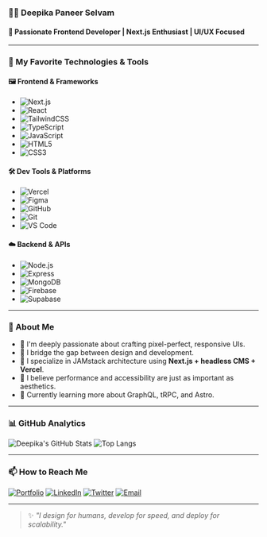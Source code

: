 ### 👩‍💻 Deepika Paneer Selvam

#### 💫 Passionate Frontend Developer | Next.js Enthusiast | UI/UX Focused

---

### 🚀 My Favorite Technologies & Tools

#### 🖼️ Frontend & Frameworks
- ![Next.js](https://img.shields.io/badge/-Next.js-000?&logo=next.js)
- ![React](https://img.shields.io/badge/-React-61DAFB?&logo=react&logoColor=black)
- ![TailwindCSS](https://img.shields.io/badge/-TailwindCSS-06B6D4?&logo=tailwind-css&logoColor=white)
- ![TypeScript](https://img.shields.io/badge/-TypeScript-3178C6?&logo=typescript&logoColor=white)
- ![JavaScript](https://img.shields.io/badge/-JavaScript-F7DF1E?&logo=javascript&logoColor=black)
- ![HTML5](https://img.shields.io/badge/-HTML5-E34F26?&logo=html5&logoColor=white)
- ![CSS3](https://img.shields.io/badge/-CSS3-1572B6?&logo=css3&logoColor=white)

#### 🛠️ Dev Tools & Platforms
- ![Vercel](https://img.shields.io/badge/-Vercel-000?&logo=vercel&logoColor=white)
- ![Figma](https://img.shields.io/badge/-Figma-F24E1E?&logo=figma&logoColor=white)
- ![GitHub](https://img.shields.io/badge/-GitHub-181717?&logo=github&logoColor=white)
- ![Git](https://img.shields.io/badge/-Git-F05032?&logo=git&logoColor=white)
- ![VS Code](https://img.shields.io/badge/-VS%20Code-007ACC?&logo=visual-studio-code&logoColor=white)

#### ☁️ Backend & APIs
- ![Node.js](https://img.shields.io/badge/-Node.js-339933?&logo=node.js&logoColor=white)
- ![Express](https://img.shields.io/badge/-Express-000?&logo=express&logoColor=white)
- ![MongoDB](https://img.shields.io/badge/-MongoDB-47A248?&logo=mongodb&logoColor=white)
- ![Firebase](https://img.shields.io/badge/-Firebase-FFCA28?&logo=firebase&logoColor=black)
- ![Supabase](https://img.shields.io/badge/-Supabase-3ECF8E?&logo=supabase&logoColor=white)

---

### 📖 About Me

- 🎨 I'm deeply passionate about crafting pixel-perfect, responsive UIs.
- 🔄 I bridge the gap between design and development.
- 💼 I specialize in JAMstack architecture using **Next.js + headless CMS + Vercel**.
- 🎯 I believe performance and accessibility are just as important as aesthetics.
- 🧠 Currently learning more about GraphQL, tRPC, and Astro.

---

### 📊 GitHub Analytics

![Deepika's GitHub Stats](https://github-readme-stats.vercel.app/api?username=deepikapaneerselvam&show_icons=true&theme=radical)
![Top Langs](https://github-readme-stats.vercel.app/api/top-langs/?username=deepikapaneerselvam&layout=compact&theme=radical)

---

### 📫 How to Reach Me

[![Portfolio](https://img.shields.io/badge/-Portfolio-000?style=flat&logo=vercel&logoColor=white)](https://your-portfolio-link.com)
[![LinkedIn](https://img.shields.io/badge/-LinkedIn-0A66C2?style=flat&logo=linkedin&logoColor=white)](https://linkedin.com/in/deepika)
[![Twitter](https://img.shields.io/badge/-Twitter-1DA1F2?style=flat&logo=twitter&logoColor=white)](https://twitter.com/deepika)
[![Email](https://img.shields.io/badge/-Email-D14836?style=flat&logo=gmail&logoColor=white)](mailto:deepika@example.com)

---

> ✨ _"I design for humans, develop for speed, and deploy for scalability."_
